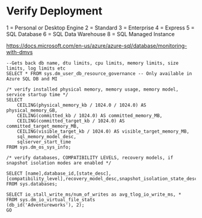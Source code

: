 # Verify Deployment

1 = Personal or Desktop Engine 2 = Standard 3 = Enterprise 4 = Express 5 = SQL Database 6 = SQL Data Warehouse 8 = SQL Managed Instance

  

https://docs.microsoft.com/en-us/azure/azure-sql/database/monitoring-with-dmvs

``` 
--Gets back db name, dtu limits, cpu limits, memory limits, size limits, log limits etc
SELECT * FROM sys.dm_user_db_resource_governance -- Only available in Azure SQL DB and MI
```

```
/* verify installed physical memory, memory usage, memory model, service startup time */
SELECT	
	CEILING(physical_memory_kb / 1024.0 / 1024.0) AS physical_memory_GB,
	CEILING(committed_kb / 1024.0) AS committed_memory_MB,
	CEILING(committed_target_kb / 1024.0) AS committed_target_memory_MB,
	CEILING(visible_target_kb / 1024.0) AS visible_target_memory_MB,
	sql_memory_model_desc,
	sqlserver_start_time
FROM sys.dm_os_sys_info;
```

```
/* verify databases, COMPATIBILITY LEVELS, recovery models, if snapshot isolation modes are enabled */

SELECT [name],database_id,[state_desc],[compatibility_level],recovery_model_desc,snapshot_isolation_state_desc,is_read_committed_snapshot_on
FROM sys.databases;
```

```
SELECT io_stall_write_ms/num_of_writes as avg_tlog_io_write_ms, * 
FROM sys.dm_io_virtual_file_stats
(db_id('Adventureworks'), 2);
GO
```
